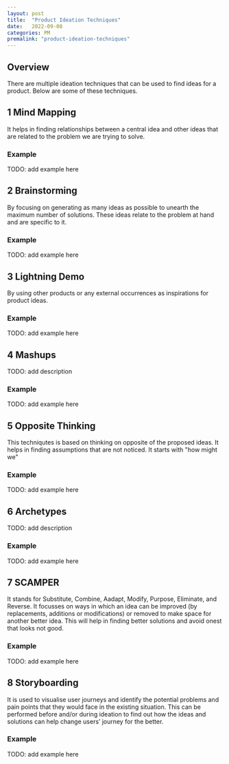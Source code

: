 ```yaml
---
layout: post
title:  "Product Ideation Techniques"
date:   2022-09-08
categories: PM
premalink: "product-ideation-techniques" 
---
```


## Overview
There are multiple ideation techniques that can be used to find ideas for a product. Below are some of these techniques. 

## 1 Mind Mapping
It helps in finding relationships between a central idea and other ideas that are related to the problem we are trying to solve.
### Example
TODO: add example here

## 2 Brainstorming
By focusing on generating as many ideas as possible to unearth the maximum number of solutions. These ideas relate to the problem at hand and are specific to it.
### Example
TODO: add example here

## 3 Lightning Demo 
By using  other products or any external occurrences as inspirations for product ideas. 
### Example 
TODO: add example here

## 4 Mashups
TODO: add description
### Example 
TODO: add example here


## 5 Opposite Thinking
This techniqutes is based on thinking on opposite of the proposed ideas. It helps in finding assumptions that are not noticed. It starts with "how might we" 
### Example
TODO: add example here

## 6 Archetypes
TODO: add description
### Example
TODO: add example here

## 7 SCAMPER
 It stands for Substitute, Combine, Aadapt, Modify, Purpose, Eliminate, and Reverse. It focusses on ways in which an idea can be improved (by  replacements, additions or modifications) or removed to make space for another better idea. This will help in finding better solutions and avoid onest that looks not good.
### Example
TODO: add example here

## 8 Storyboarding
It is used to visualise user journeys and identify the potential problems and pain points that they would face in the existing situation. This can be performed before and/or during ideation to find out how the ideas and solutions can help change users’ journey for the better. 
### Example
TODO: add example here
